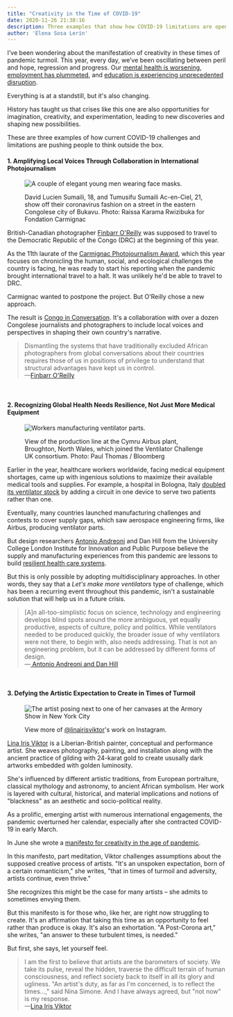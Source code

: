 ```yaml
---
title: "Creativity in the Time of COVID-19" 
date: 2020-11-26 21:38:16
description: Three examples that show how COVID-19 limitations are opening new possibilities in sectors like photojournalism, healthcare, and art.
author: 'Elena Sosa Lerín'
---
```

I’ve been wondering about the manifestation of creativity in these times of pandemic turmoil. This year, every day, we’ve been oscillating between peril and hope, regression and progress. Our <a href="https://bit.ly/3q3o9XC" target="blank"> mental health is worsening</a>, <a href="https://bit.ly/3fC89Hy" target="blank"> employment has plummeted</a>, and <a href="https://wapo.st/3lbbDS9" target="blank"> education is experiencing unprecedented disruption</a>. 

Everything is at a standstill, but it's also changing. 

History has taught us that crises like this one are also opportunities for imagination, creativity, and experimentation, leading to new discoveries and shaping new possibilities.

These are three examples of how current COVID-19 challenges and limitations are pushing people to think outside the box.

#### 1. Amplifying Local Voices Through Collaboration in International Photojournalism 
<figure>
<img data-src="https://res.cloudinary.com/esarin72/image/upload/c_fill,q_auto,w_600/v1606455432/notes/sapeurs-DRC_tmrkl6.jpg" loading="lazy" alt="A couple of elegant young men wearing face masks." class="lazyload">
<figcaption>
    <p>David Lucien Sumaili, 18, and Tumusifu Sumaili Ac-en-Ciel, 21, show off their coronavirus fashion on a street in the eastern Congolese city of Bukavu. <span class="thick">Photo: Raissa Karama Rwizibuka for Fondation Carmignac</span></p>
</figcaption>
</figure>

British-Canadian photographer <a href=" https://www.instagram.com/finbarroreilly/" target=" blank">Finbarr O'Reilly</a> was supposed to travel to the Democratic Republic of the Congo (DRC) at the beginning of this year. 

As the 11th laurate of the <a href="https://bit.ly/2V4Renx" target="blank"> Carmignac Photojournalism Award</a>, which this year focuses on chronicling the human, social, and ecological challenges the country is facing, he was ready to start his reporting when the pandemic brought international travel to a halt. It was unlikely he'd be able to travel to DRC.

Carmignac wanted to postpone the project. But O'Reilly chose a new approach.

The result is <a href="https://bit.ly/369yvgR" target="blank">Congo in Conversation</a>. It's a collaboration with over a dozen Congolese journalists and photographers to include local voices and perspectives in shaping their own country's narrative. 

<blockquote>
<p>
Dismantling the systems that have traditionally excluded African photographers from global conversations about their countries requires those of us in positions of privilege to understand that structural advantages have kept us in control.<br>
&#8212<a href="https://bit.ly/2V5tHmh" target="blank">Finbarr O'Reilly</a>
</p>
</blockquote>
<br>

#### 2. Recognizing Global Health Needs Resilience, Not Just More Medical Equipment
<figure>
<img data-src="https://res.cloudinary.com/esarin72/image/upload/c_fill,q_auto,w_600/v1606454955/notes/ventilator-production_hsx83b.jpg" loading="lazy" alt="Workers manufacturing ventilator parts." class="lazyload">
<figcaption>
    <p>View of the production line at the Cymru Airbus plant, Broughton, North Wales, which joined the Ventilator Challenge UK consortium. <span class="thick">Photo: Paul Thomas / Bloomberg</span></p>
</figcaption>
</figure>

Earlier in the year, healthcare workers worldwide, facing medical equipment shortages, came up with ingenious solutions to maximize their available medical tools and supplies. For example, a hospital in Bologna, Italy <a href="https://bit.ly/2KBFfeY" target="blank">doubled its ventilator stock</a> by adding a circuit in one device to serve two patients rather than one. 

Eventually, many countries launched manufacturing challenges and contests to cover supply gaps, which saw aerospace engineering firms, like Airbus, producing ventilator parts.

But design researchers <a href="https://twitter.com/AntoAndreoni" target="blank">
Antonio Andreoni</a> and Dan Hill from the University College London Institute for Innovation and Public Purpose believe the supply and manufacturing experiences from this pandemic are lessons to build <a href="https://bit.ly/3lbiACI" target="blank"> resilient health care systems</a>. 

But this is only possible by adopting multidisciplinary approaches. In other words, they say that a <em>Let's make more ventilators</em> type of challenge, which has been a recurring event throughout this pandemic, isn't a sustainable solution that will help us in a future crisis.

<blockquote>
<p>
[A]n all-too-simplistic focus on science, technology and engineering develops blind spots around the more ambiguous, yet equally productive, aspects of culture, policy and politics. While ventilators needed to be produced quickly, the broader issue of why ventilators were not there, to begin with, also needs addressing. That is not an engineering problem, but it can be addressed by different forms of design.<br>
&#8212<a href="https://bit.ly/3lbiACI" target="blank"> Antonio Andreoni and Dan Hill</a>
</p>
</blockquote>
<br>

#### 3. Defying the Artistic Expectation to Create in Times of Turmoil
<figure>
<img data-src="https://res.cloudinary.com/esarin72/image/upload/v1606364246/notes/gold-girl_dltfzn.jpg" loading="lazy" alt="The artist posing next to one of her canvases at the Armory Show in New York City" class="lazyload">
<figcaption>
    <p><span class="thick">View more of <a href="https://www.instagram.com/linairisviktor/" target="blank">@linairisviktor</a>'s work on Instagram.</span></p>
</figcaption>
</figure>

<a href="https://bit.ly/3o32UDo" target="blank">Lina Iris Viktor</a> is a Liberian-British painter, conceptual and performance artist. She weaves photography, painting, and installation along with the ancient practice of gilding with 24-karat gold to create ususally dark artworks embedded with golden luminosity.

She's influenced by different artistic traditions, from European portraiture, classical mythology and astronomy, to ancient African symbolism. Her work is layered with cultural, historical, and material implications and notions of "blackness" as an aesthetic and socio-political reality.

As a prolific, emerging artist with numerous international engagements, the pandemic overturned her calendar, especially after she contracted COVID-19 in early March.

In June she wrote a <a href="https://bit.ly/2KIXP54" target="blank"> manifesto for creativity in the age of pandemic</a>.

In this manifesto, part meditation, Viktor challenges assumptions about the supposed creative process of artists. "It's an unspoken expectation, born of a certain romanticism," she writes, "that in times of turmoil and adversity, artists continue, even thrive." 

She recognizes this might be the case for many artists – she admits to sometimes envying them. 

But this manifesto is for those who, like her, are right now struggling to create. It's an affirmation that taking this time as an opportunity to feel rather than produce is okay. It's also an exhortation. "A Post-Corona art," she writes, "an answer to these turbulent times, is needed." 

But first, she says, let yourself feel.

<blockquote>
<p>
I am the first to believe that artists are the barometers of society. We take its pulse, reveal the hidden, traverse the difficult terrain of human consciousness, and reflect society back to itself in all its glory and ugliness. "An artist's duty, as far as I'm concerned, is to reflect the times…," said Nina Simone. And I have always agreed, but "not now" is my response.<br>
&#8212<a href="https://bit.ly/2KIXP54" target="blank">Lina Iris Viktor</a>
</p>
</blockquote>




















